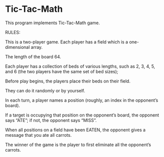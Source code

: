 ﻿# Tic-Tac-Math
This program implements Tic-Tac-Math game.

RULES:

This is a two-player game. Each player has a field which is a one-dimensional array.
 
The length of the board 64. 

Each player has a collection of beds of various lengths, such as 2, 3, 4, 5, and 6 (the two players have the same set of bed sizes); 

Before play begins, the players place their beds on their field.

They can do it randomly or by yourself.

In each turn, a player names a position (roughly, an index in the opponent’s board).

If a target is occupying that position on the opponent’s board, the opponent says “ATE”; if not, the opponent says “MISS”. 

When all positions on a field have been EATEN, the opponent gives a message that you ate all carrots. 

The winner of the game is the player to first eliminate all the opponent’s carrots.